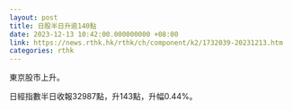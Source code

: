 ```yaml
---
layout: post
title: 日股半日升逾140點
date: 2023-12-13 10:42:00.000000000 +08:00
link: https://news.rthk.hk/rthk/ch/component/k2/1732039-20231213.htm
categories: rthk
---
```


東京股市上升。

日經指數半日收報32987點，升143點，升幅0.44%。
